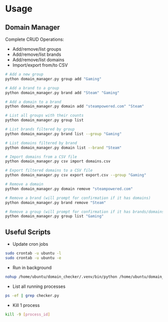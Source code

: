 # Usage
## Domain Manager

Complete CRUD Operations:
- Add/remove/list groups
- Add/remove/list brands
- Add/remove/list domains
- Import/export from/to CSV

```bash
# Add a new group
python domain_manager.py group add "Gaming"

# Add a brand to a group
python domain_manager.py brand add "Steam" "Gaming"

# Add a domain to a brand
python domain_manager.py domain add "steampowered.com" "Steam"

# List all groups with their counts
python domain_manager.py group list

# List brands filtered by group
python domain_manager.py brand list --group "Gaming"

# List domains filtered by brand
python domain_manager.py domain list --brand "Steam"

# Import domains from a CSV file
python domain_manager.py csv import domains.csv

# Export filtered domains to a CSV file
python domain_manager.py csv export export.csv --group "Gaming"

# Remove a domain
python domain_manager.py domain remove "steampowered.com"

# Remove a brand (will prompt for confirmation if it has domains)
python domain_manager.py brand remove "Steam"

# Remove a group (will prompt for confirmation if it has brands/domains)
python domain_manager.py group list "Gaming"
```

## Useful Scripts

- Update cron jobs
```bash
sudo crontab -u ubuntu -l
sudo crontab -u ubuntu -e
```

- Run in background
```bash
nohup /home/ubuntu/domain_checker/.venv/bin/python /home/ubuntu/domain_checker/test_bot.py >> /home/ubuntu/domain_checker/log/bot.log 2>&1 &
```

- List all running processes
```bash
ps -ef | grep checker.py
```

- Kill 1 process
```bash
kill -9 [process_id]
```